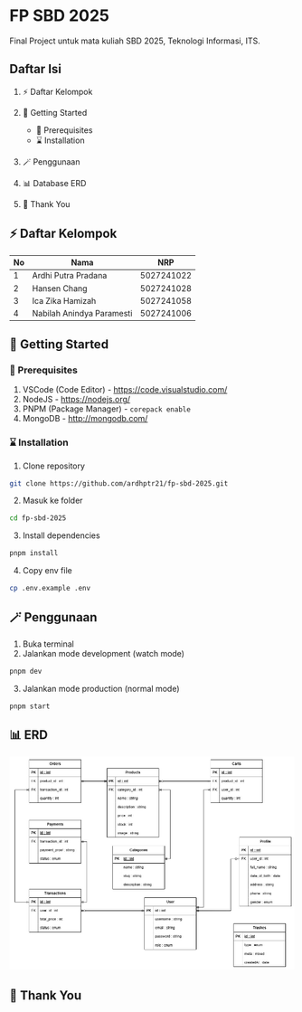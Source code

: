 # FP SBD 2025

Final Project untuk mata kuliah SBD 2025, Teknologi Informasi, ITS.

## Daftar Isi

1.  ⚡ Daftar Kelompok
2.  💪 Getting Started

    - 📝 Prerequisites
    - ⌛ Installation

3.  🪄 Penggunaan
4.  📊 Database ERD
5.  🤸 Thank You

## ⚡ Daftar Kelompok

| No  | Nama                      | NRP        |
| --- | ------------------------- | ---------- |
| 1   | Ardhi Putra Pradana       | 5027241022 |
| 2   | Hansen Chang              | 5027241028 |
| 3   | Ica Zika Hamizah          | 5027241058 |
| 4   | Nabilah Anindya Paramesti | 5027241006 |

## 💪 Getting Started

### 📝 Prerequisites

1. VSCode (Code Editor) - https://code.visualstudio.com/
2. NodeJS - https://nodejs.org/
3. PNPM (Package Manager) - `corepack enable`
4. MongoDB - http://mongodb.com/

### ⌛ Installation

1. Clone repository

```sh
git clone https://github.com/ardhptr21/fp-sbd-2025.git
```

2. Masuk ke folder

```sh
cd fp-sbd-2025
```

3. Install dependencies

```sh
pnpm install
```

4. Copy env file

```sh
cp .env.example .env
```

## 🪄 Penggunaan

1. Buka terminal
2. Jalankan mode development (watch mode)

```sh
pnpm dev
```

3. Jalankan mode production (normal mode)

```
pnpm start
```

## 📊 ERD

![ERD Database](./assets/erd.jpg)

## 🤸 Thank You
